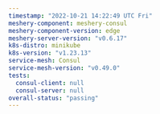 ```yaml
---
timestamp: "2022-10-21 14:22:49 UTC Fri"
meshery-component: meshery-consul
meshery-component-version: edge
meshery-server-version: "v0.6.17"
k8s-distro: minikube
k8s-version: "v1.23.13"
service-mesh: Consul
service-mesh-version: "v0.49.0"
tests:
  consul-client: null
  consul-server: null
overall-status: "passing"
---
```

